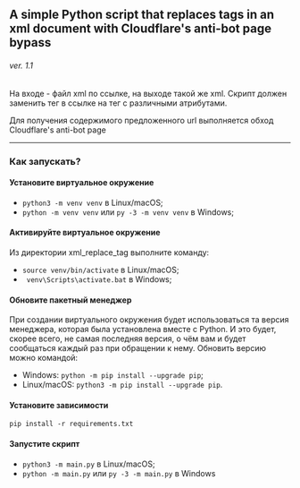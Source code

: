 ## A simple Python script that replaces tags in an xml document with Cloudflare's anti-bot page bypass

###### ver. 1.1


 На входе - файл xml по ссылке, на выходе такой же xml.
 Скрипт должен заменить тег <count> в ссылке на тег <outlet> с различными атрибутами.

 Для получения содержимого предложенного url выполняется обход Cloudflare's anti-bot page

***
### Как запускать?

#### Установите виртуальное окружение

-   `python3 -m venv venv` в Linux/macOS;
-   `python -m venv venv` или `py -3 -m venv venv` в Windows;

#### Активируйте виртуальное окружение

Из директории xml_replace_tag выполните команду:
- `source venv/bin/activate` в Linux/macOS;
- ` venv\Scripts\activate.bat` в Windows;

#### Обновите пакетный менеджер
  При создании виртуального окружения будет использоваться та версия менеджера, которая была установлена вместе с Python. И это будет, скорее всего, не самая последняя версия, о чём вам и будет сообщаться каждый раз при обращении к нему.
  Обновить версию можно командой:

-   Windows: `python -m pip install --upgrade pip`;
-   Linux/macOS: `python3 -m pip install --upgrade pip`.


#### Установите зависимости

`pip install -r requirements.txt`

#### Запустите скрипт

-   `python3 -m main.py` в Linux/macOS;
-   `python -m main.py` или `py -3 -m main.py` в Windows
